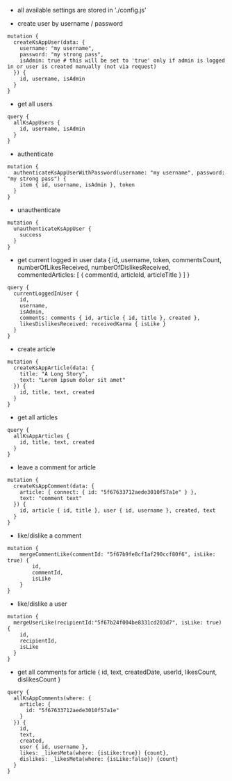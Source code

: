 - all available settings are stored in './config.js'

- create user by username / password
```
mutation {
  createKsAppUser(data: {
    username: "my username",
    password: "my strong pass",
    isAdmin: true # this will be set to 'true' only if admin is logged in or user is created manually (not via request)
  }) {
    id, username, isAdmin
  }
}
```

- get all users
```
query {
  allKsAppUsers {
    id, username, isAdmin
  }
}
```

- authenticate
```
mutation {
  authenticateKsAppUserWithPassword(username: "my username", password: "my strong pass") {
    item { id, username, isAdmin }, token
  }
}
```

- unauthenticate
```
mutation {
  unauthenticateKsAppUser {
    success
  }
}
```

- get current logged in user data { id, username, token, commentsCount, numberOfLikesReceived, numberOfDislikesReceived, commentedArticles: [ { commentId, articleId, articleTitle } ] }
```
query {
  currentLoggedInUser {
    id,
    username,
    isAdmin,
    comments: comments { id, article { id, title }, created },
    likesDislikesReceived: receivedKarma { isLike }
  }
}
```

- create article
```
mutation {
  createKsAppArticle(data: {
    title: "A Long Story",
    text: "Lorem ipsum dolor sit amet"
  }) {
    id, title, text, created
  }
}
```

- get all articles
```
query {
  allKsAppArticles {
    id, title, text, created
  }
}
```

- leave a comment for article
```
mutation {
  createKsAppComment(data: {
    article: { connect: { id: "5f67633712aede3010f57a1e" } },
    text: "comment text"
  }) {
    id, article { id, title }, user { id, username }, created, text
  }
}
```

- like/dislike a comment
```
mutation {
    mergeCommentLike(commentId: "5f67b9fe8cf1af290ccf80f6", isLike: true) {
        id,
        commentId,
        isLike
    }
}
```

- like/dislike a user
```
mutation {
  mergeUserLike(recipientId:"5f67b24f004be8331cd203d7", isLike: true) {
    id,
    recipientId,
    isLike
  }
}
```

- get all comments for article { id, text, createdDate, userId, likesCount, dislikesCount }
```
query {
  allKsAppComments(where: {
    article: {
      id: "5f67633712aede3010f57a1e"
    }
  }) {
    id,
    text,
    created,
    user { id, username },
    likes: _likesMeta(where: {isLike:true}) {count},
    dislikes: _likesMeta(where: {isLike:false}) {count}
  }
}
```